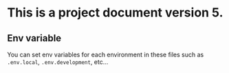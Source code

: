 # This is a project document version 5.
## Env variable
You can set env variables for each environment in these files such as `.env.local`, `.env.development`, etc...